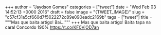 
+++
author = "Jaydson Gomes"
categories = ["tweet"]
date = "Wed Feb 03 14:52:13 +0000 2016"
draft = false
image = "{TWEET_IMAGE}"
slug = "c57cf31a5cf660d7f5022272c89e090eadc2169b"
tags = ["tweet"]
title = """Mas que baita artigo! Bai..."""
+++
Mas que baita artigo! Baita tapa na cara! Concordo 190% https://t.co/KF0VjOD7an
